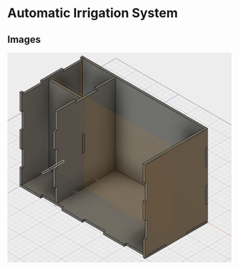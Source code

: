 # Automatic Irrigation System

## Images

![First Images](/Images/0.jpeg?token=GHSAT0AAAAAABVR6A7B5RVZ3CI4S5SM6I6CYVHCATQ)
